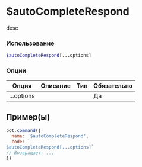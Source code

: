 # $autoCompleteRespond
desc
### Использование
```php
$autoCompleteRespond[...options]
```

### Опции

| Опция | Описание | Тип | Обязательно |
|--------|-------------|------|----------|
| ...options |  |  | Да |  
## Пример(ы)

```javascript
bot.command({
  name: '$autoCompleteRespond',
  code: `
$autoCompleteRespond[...options]`
// Возвращает: ...
})
```